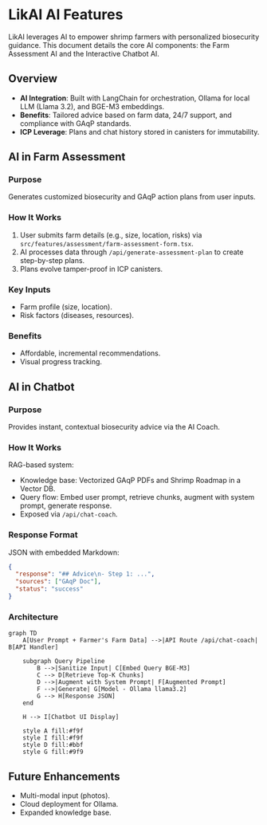# LikAI AI Features

LikAI leverages AI to empower shrimp farmers with personalized biosecurity guidance. This document details the core AI components: the Farm Assessment AI and the Interactive Chatbot AI.

## Overview

- **AI Integration**: Built with LangChain for orchestration, Ollama for local LLM (Llama 3.2), and BGE-M3 embeddings.
- **Benefits**: Tailored advice based on farm data, 24/7 support, and compliance with GAqP standards.
- **ICP Leverage**: Plans and chat history stored in canisters for immutability.

## AI in Farm Assessment

### Purpose

Generates customized biosecurity and GAqP action plans from user inputs.

### How It Works

1. User submits farm details (e.g., size, location, risks) via `src/features/assessment/farm-assessment-form.tsx`.
2. AI processes data through `/api/generate-assessment-plan` to create step-by-step plans.
3. Plans evolve tamper-proof in ICP canisters.

### Key Inputs

- Farm profile (size, location).
- Risk factors (diseases, resources).

### Benefits

- Affordable, incremental recommendations.
- Visual progress tracking.

## AI in Chatbot

### Purpose

Provides instant, contextual biosecurity advice via the AI Coach.

### How It Works

RAG-based system:

- Knowledge base: Vectorized GAqP PDFs and Shrimp Roadmap in a Vector DB.
- Query flow: Embed user prompt, retrieve chunks, augment with system prompt, generate response.
- Exposed via `/api/chat-coach`.

### Response Format

JSON with embedded Markdown:

```json
{
  "response": "## Advice\n- Step 1: ...",
  "sources": ["GAqP Doc"],
  "status": "success"
}
```

### Architecture

```mermaid
graph TD
    A[User Prompt + Farmer's Farm Data] -->|API Route /api/chat-coach| B[API Handler]

    subgraph Query Pipeline
        B -->|Sanitize Input| C[Embed Query BGE-M3]
        C --> D[Retrieve Top-K Chunks]
        D -->|Augment with System Prompt| F[Augmented Prompt]
        F -->|Generate| G[Model - Ollama llama3.2]
        G --> H[Response JSON]
    end

    H --> I[Chatbot UI Display]

    style A fill:#f9f
    style I fill:#f9f
    style D fill:#bbf
    style G fill:#9f9
```

## Future Enhancements

- Multi-modal input (photos).
- Cloud deployment for Ollama.
- Expanded knowledge base.
